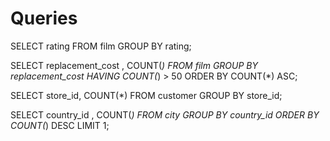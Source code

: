 # Queries

SELECT rating FROM film
GROUP BY rating;

SELECT replacement_cost , COUNT(*) FROM film
GROUP BY replacement_cost
HAVING COUNT(*) > 50
ORDER BY COUNT(*) ASC;

SELECT store_id, COUNT(*) FROM customer
GROUP BY store_id;

SELECT country_id , COUNT(*) FROM city
GROUP BY country_id
ORDER BY COUNT(*) DESC
LIMIT 1;